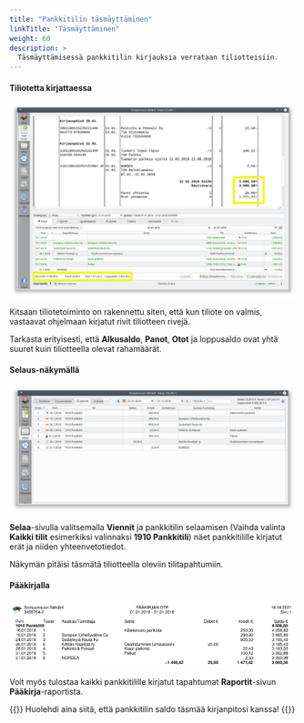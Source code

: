 ```yaml
---
title: "Pankkitilin täsmäyttäminen"
linkTitle: "Täsmäyttäminen"
weight: 60
description: >
  Täsmäyttämisessä pankkitilin kirjauksia verrataan tiliotteisiin.
---
```


#### Tiliotetta kirjattaessa

![](/img/fi/kirjaus/tiliote/tasmaytys.png)

Kitsaan tiliotetoiminto on rakennettu siten, että kun tiliote on valmis, vastaavat ohjelmaan kirjatut rivit tiliotteen rivejä.

Tarkasta erityisesti, että **Alkusaldo**, **Panot**, **Otot** ja loppusaldo ovat yhtä suuret kuin tiliotteella olevat rahamäärät.

#### Selaus-näkymällä

![](/img/fi/kirjaus/tiliote/tasmaselaus.png)

**Selaa**-sivulla valitsemalla **Viennit** ja pankkitilin selaamisen (Vaihda valinta **Kaikki tilit** esimerkiksi valinnaksi **1910 Pankkitili**) näet pankkitilille kirjatut erät ja niiden yhteenvetotiedot.

Näkymän pitäisi täsmätä tiliotteella oleviin tilitapahtumiin.

#### Pääkirjalla

![](/img/fi/kirjaus/tiliote/tasmapaakirja.png)

Voit myös tulostaa kaikki pankkitilille kirjatut tapahtumat **Raportit**-sivun **Pääkirja**-raportista.

{{<alert title="Seuraa saldoa">}}
Huolehdi aina siitä, että pankkitilin saldo täsmää kirjanpitosi kanssa!
{{</alert>}}
